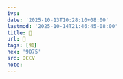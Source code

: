 ```yaml
---
ivs:
date: '2025-10-13T10:28:10+08:00'
lastmod: '2025-10-14T21:46:45-08:00'
title: 􃸳
url: 􃸳
tags: [鵵]
hex: '9D75'
src: DCCV
note:
---
```


